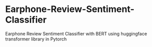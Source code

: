 # Earphone-Review-Sentiment-Classifier
Earphone Review Sentiment Classifier with BERT using huggingface transformer library in Pytorch
